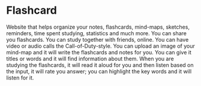 # Flashcard
Website that helps organize your notes, flashcards, mind-maps, sketches, reminders, time spent studying, statistics and much more. You can share you flashcards. You can study together with friends, online. You can have video or audio calls the Call-of-Duty-style. You can upload an image of your mind-map and it will write the flashcards and notes for you. You can give it titles or words and it will find information about them. When you are studying the flashcards, it will read it aloud for you and then listen based on the input, it will rate you answer; you can highlight the key words and it will listen for it.
